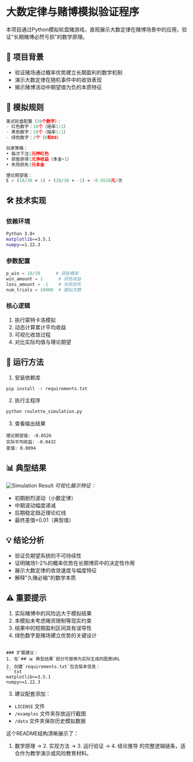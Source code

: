 
# 大数定律与赌博模拟验证程序

本项目通过Python模拟轮盘赌游戏，直观展示大数定律在赌博场景中的应用，验证"长期赌博必然亏损"的数学原理。

## 📌 项目背景
- 验证赌场通过概率优势建立长期盈利的数学机制
- 演示大数定律在随机事件中的收敛表现
- 揭示赌博活动中期望值为负的本质特征

## 🎯 模拟规则
```python
美式轮盘配置（38个数字）：
- 红色数字：18个（赔率1:1）
- 黑色数字：18个（赔率1:1）
- 绿色数字：2个（0和00）

玩家策略：
• 每次下注1元押红色
• 获胜获得1元净收益（本金+1）
• 失败损失1元本金

理论期望值：
E = (18/38 × 1) + (20/38 × -1) ≈ -0.0526元/次
```

## 🛠️ 技术实现
### 依赖环境
```bash
Python 3.8+
matplotlib==3.5.1
numpy==1.22.3
```

### 参数配置
```python
p_win = 18/38      # 获胜概率
win_amount = 1      # 获胜收益
loss_amount = -1    # 失败损失
num_trials = 10000  # 模拟次数
```

### 核心逻辑
1. 执行蒙特卡洛模拟
2. 动态计算累计平均收益
3. 可视化收敛过程
4. 对比实际均值与理论期望

## 🚀 运行方法
1. 安装依赖库
```bash
pip install -r requirements.txt
```

2. 执行主程序
```bash
python roulette_simulation.py
```

3. 查看输出结果
```
理论期望值: -0.0526
实际平均收益: -0.0432
差值: 0.0094
```

## 📊 典型结果
![Simulation Result](https://example.com/simulation_plot.png)
*可视化展示特征：*
- 初期剧烈波动（小数定律）
- 中期波动幅度递减
- 后期稳定趋近理论红线
- 最终差值<0.01（典型值）

## 💡 结论分析
- 验证负期望系统的不可持续性
- 证明赌场1-2%的概率优势在长期博弈中的决定性作用
- 展示大数定律的收敛速度与幅度特征
- 解释"久赌必输"的数学本质

## ⚠️ 重要提示
1. 实际赌博中的风险远大于模拟结果
2. 本模拟未考虑赌资限制等现实约束
3. 结果中的短期盈利区间具有误导性
4. 绿色数字是赌场建立优势的关键设计


```

### 扩展建议：
1. 在`## 📊 典型结果`部分可替换为实际生成的图表URL
2. 创建`requirements.txt`包含版本信息：
```txt
matplotlib>=3.5.1
numpy>=1.22.3
```
3. 建议配套添加：
- `LICENSE` 文件
- `/examples` 文件夹存放运行截图
- `/data` 文件夹保存历史模拟数据

这个README结构清晰展示了：
1. 数学原理 → 2. 实现方法 → 3. 运行验证 → 4. 结论推导
的完整逻辑链条，适合作为教学演示或风险教育材料。
